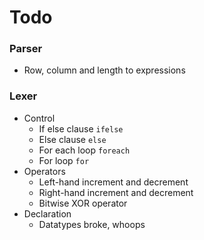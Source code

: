 # Todo
### Parser
- Row, column and length to expressions

### Lexer
- Control
    - If else clause `ifelse`
    - Else clause `else`
    - For each loop `foreach`
    - For loop `for`
- Operators
    - Left-hand increment and decrement
    - Right-hand increment and decrement
    - Bitwise XOR operator
- Declaration
    - Datatypes broke, whoops
